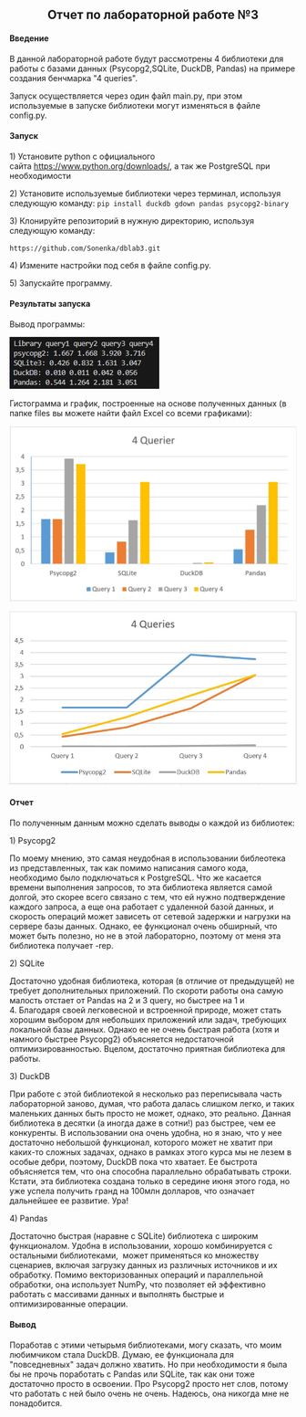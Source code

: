 <h2 style="text-align: center;">Отчет по лабораторной работе №3</h2>
<h4>Введение</h4>
<p>В данной лабораторной работе будут рассмотрены 4 библиотеки для работы с базами данных (Psycopg2,SQLite, DuckDB, Pandas) на примере создания бенчмарка "4 queries".</p>
<p>Запуск осуществляется через один файл main.py, при этом используемые в запуске библиотеки могут изменяться в файле config.py.</p>
<h4>Запуск</h4>
<p>1) Установите python с официального сайта&nbsp;<a href="https://www.python.org/downloads/">https://www.python.org/downloads/</a>, а так же PostgreSQL при необходимости</p>
<p>2) Установите используемые библиотеки через терминал, используя следующую команду:&nbsp;<code>pip install duckdb gdown pandas psycopg2-binary</code></p>
<p dir="auto">3) Клонируйте репозиторий в нужную директорию, используя следующую команду:</p>
<div class="snippet-clipboard-content notranslate position-relative overflow-auto">
<pre class="notranslate"><code>https://github.com/Sonenka/dblab3.git</code></pre>
</div>
<p>4) Измените настройки под себя в файле config.py.</p>
<p>5) Запускайте программу.</p>
<p></p>
<h4>Результаты запуска</h4>
<p>Вывод программы:</p>
<p><img src="https://github.com/Sonenka/dblab3/blob/main/pictures/result.png" alt="вывод программы" /></p>
<p>Гистограмма и график, построенные на основе полученных данных (в папке files вы можете найти файл Excel со всеми графиками):</p>
<p><img src="https://github.com/Sonenka/dblab3/blob/main/pictures/graph.png" alt="Гистограмма" /></p>
<p><img src="https://github.com/Sonenka/dblab3/blob/main/pictures/linegraph.png" alt="Линейный график" /></p>
<p></p>
<h4>Отчет</h4>
<p>По полученным данным можно сделать выводы о каждой из библиотек:</p>
<p>1)&nbsp;Psycopg2</p>
<p>По моему мнению, это самая неудобная в использовании библеотека из представленных, так как помимо написания самого кода, необходимо было подключаться к PostgreSQL. Что же касается времени выполнения запросов, то эта библиотека является самой долгой, это скорее всего связано с тем, что ей нужно подтверждение каждого запроса, а еще она&nbsp;работает с удаленной базой данных, и скорость операций может зависеть от сетевой задержки и нагрузки на сервере базы данных. Однако, ее функционал очень обширный, что может быть полезно, но не в этой лабораторно, поэтому от меня эта библиотека получает -rep.</p>
<p>2)&nbsp;SQLite</p>
<p>Достаточно удобная библиотека, которая (в отличие от предыдущей) не требует дополнительных приложений. По скороти работы она самую малость отстает от Pandas на 2 и 3 query, но быстрее на 1 и 4.&nbsp;Благодаря своей легковесной и встроенной природе, может стать хорошим выбором для небольших приложений или задач, требующих локальной базы данных. Однако ее не очень быстрая работа (хотя и намного быстрее Psycopg2) объясняется недостаточной оптимизированностью. Вцелом, достаточно приятная библиотека для работы.</p>
<p>3)&nbsp;DuckDB</p>
<p>При работе с этой библиотекой я несколько раз переписывала часть лабораторной заново, думая, что работа далась слишком легко, и таких маленьких данных быть просто не может, однако, это реально. Данная библиотека в десятки (а иногда даже в сотни!) раз быстрее, чем ее конкуренты. В использовании она очень удобна, но я знаю, что у нее достаточно небольшой функционал, которого может не хватит при каких-то сложных задачах, однако в рамках этого курса мы не лезем в особые дебри, поэтому, DuckDB пока что хватает. Ее быстрота объясняется тем, что она способна параллельно обрабатывать строки. Кстати, эта библиотека создана только в середине июня этого года, но уже успела получить гранд на 100млн долларов, что означает дальнейшее ее развитие. Ура!</p>
<p>4)&nbsp;Pandas</p>
<p>Достаточно быстрая (наравне с SQLite) библиотека с широким функционалом. Удобна в использовании, хорошо комбинируется с остальными библиотеками,&nbsp; может применяться ко множеству сценариев, включая загрузку данных из различных источников и их обработку. Помимо векторизованных операций и параллельной обработки, она использует NumPy,&nbsp;что позволяет ей эффективно работать с массивами данных и выполнять быстрые и оптимизированные операции.</p>
<h4>Вывод</h4>
<p>Поработав с этими четырьмя библиотеками, могу сказать, что моим любимчиком стала DuckDB. Думаю, ее функционала для "повседневных" задач должно хватить. Но при необходимости я была бы не прочь поработать с Pandas или SQLite, так как они тоже достаточно просто в освоении. Про&nbsp;Psycopg2 просто нет слов, потому что работать с ней было очень не очень. Надеюсь, она никогда мне не понадобится.</p>
